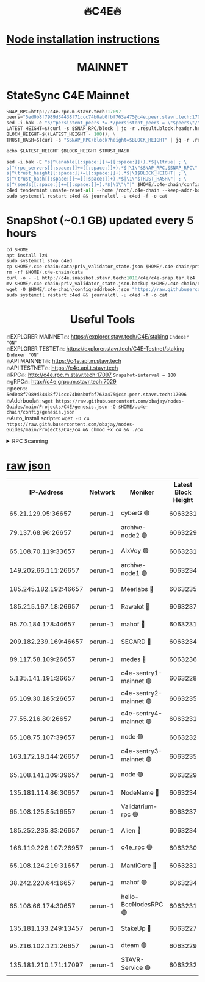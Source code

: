 <h1 align="center"> 🔥C4E🔥</h1>

[Node installation instructions](https://github.com/obajay/nodes-Guides/tree/main/Projects/C4E)
=

<h1 align="center"> MAINNET</h1>

# StateSync C4E Mainnet
```python
SNAP_RPC=http://c4e.rpc.m.stavr.tech:17097
peers="5ed0b8f7989d34438f71ccc74b0ab0fbf763a475@c4e.peer.stavr.tech:17096"
sed -i.bak -e "s/^persistent_peers *=.*/persistent_peers = \"$peers\"/" $HOME/.c4e-chain/config/config.toml
LATEST_HEIGHT=$(curl -s $SNAP_RPC/block | jq -r .result.block.header.height); \
BLOCK_HEIGHT=$((LATEST_HEIGHT - 100)); \
TRUST_HASH=$(curl -s "$SNAP_RPC/block?height=$BLOCK_HEIGHT" | jq -r .result.block_id.hash)

echo $LATEST_HEIGHT $BLOCK_HEIGHT $TRUST_HASH

sed -i.bak -E "s|^(enable[[:space:]]+=[[:space:]]+).*$|\1true| ; \
s|^(rpc_servers[[:space:]]+=[[:space:]]+).*$|\1\"$SNAP_RPC,$SNAP_RPC\"| ; \
s|^(trust_height[[:space:]]+=[[:space:]]+).*$|\1$BLOCK_HEIGHT| ; \
s|^(trust_hash[[:space:]]+=[[:space:]]+).*$|\1\"$TRUST_HASH\"| ; \
s|^(seeds[[:space:]]+=[[:space:]]+).*$|\1\"\"|" $HOME/.c4e-chain/config/config.toml
c4ed tendermint unsafe-reset-all --home /root/.c4e-chain --keep-addr-book
sudo systemctl restart c4ed && journalctl -u c4ed -f -o cat
```
# SnapShot (~0.1 GB) updated every 5 hours
```python
cd $HOME
apt install lz4
sudo systemctl stop c4ed
cp $HOME/.c4e-chain/data/priv_validator_state.json $HOME/.c4e-chain/priv_validator_state.json.backup
rm -rf $HOME/.c4e-chain/data
curl -o - -L http://c4e.snapshot.stavr.tech:1018/c4e/c4e-snap.tar.lz4 | lz4 -c -d - | tar -x -C $HOME/.c4e-chain --strip-components 2
mv $HOME/.c4e-chain/priv_validator_state.json.backup $HOME/.c4e-chain/data/priv_validator_state.json
wget -O $HOME/.c4e-chain/config/addrbook.json "https://raw.githubusercontent.com/obajay/nodes-Guides/main/Projects/C4E/addrbook.json"
sudo systemctl restart c4ed && journalctl -u c4ed -f -o cat
```
 <h1 align="center"> Useful Tools</h1>

🔥EXPLORER MAINNET🔥:  https://explorer.stavr.tech/C4E/staking            `Indexer "ON"` \
🔥EXPLORER TESTET🔥:   https://explorer.stavr.tech/C4E-Testnet/staking     `Indexer "ON"` \
🔥API MAINNET🔥:       https://c4e.api.m.stavr.tech \
🔥API TESTNET🔥:       https://c4e.api.t.stavr.tech \
🔥RPC🔥:               http://c4e.rpc.m.stavr.tech:17097                  `Snapshot-interval = 100` \
🔥gRPC🔥:              http://c4e.grpc.m.stavr.tech:7029 \
🔥peer🔥:              `5ed0b8f7989d34438f71ccc74b0ab0fbf763a475@c4e.peer.stavr.tech:17096` \
🔥Addrbook🔥:    ```wget https://raw.githubusercontent.com/obajay/nodes-Guides/main/Projects/C4E/genesis.json -O $HOME/.c4e-chain/config/genesis.json``` \
🔥Auto_install script🔥: ```wget -O c4 https://raw.githubusercontent.com/obajay/nodes-Guides/main/Projects/C4E/c4 && chmod +x c4 && ./c4```





<details>
<summary>RPC Scanning</summary>

<h2 align="center"> We scan nodes in real time every 4 hours. And we provide the final result of RPC endpoints.
We cannot influence the operation of these nodes in any way. </h2>


```python
If Voting Power is higher than 0 --> then the Node is a validator of the network and may be subject to attack and be a potential threat to the chain.
```
```python
We marked such validators with a red symbol
```

</details>

[raw json](https://rpc-check.c4e.stavr.tech/c4e/rpc-c4e-result.json)
=



<table><tr><th>IP-Address</th><th>Network</th><th>Moniker</th><th>Latest Block Height</th><th>Earliest Block Height</th><th>Catching Up</th><th>Voting Power</th><th>Scan Time</th></tr><tr><td>65.21.129.95:36657</td><td>perun-1</td><td>cyberG 🟢</td><td>6063231</td><td>0</td><td>False</td><td>0</td><td>2023-11-29T03:56:58.520384005UTC</td></tr><tr><td>79.137.68.96:26657</td><td>perun-1</td><td>archive-node2 🟢</td><td>6063229</td><td>1</td><td>False</td><td>0</td><td>2023-11-29T03:56:41.439576916UTC</td></tr><tr><td>65.108.70.119:33657</td><td>perun-1</td><td>AlxVoy 🟢</td><td>6063231</td><td>1</td><td>False</td><td>0</td><td>2023-11-29T03:56:57.844756457UTC</td></tr><tr><td>149.202.66.111:26657</td><td>perun-1</td><td>archive-node1 🟢</td><td>6063234</td><td>1</td><td>False</td><td>0</td><td>2023-11-29T03:57:14.365287005UTC</td></tr><tr><td>185.245.182.192:46657</td><td>perun-1</td><td>Meerlabs 🔴</td><td>6063235</td><td>1051501</td><td>False</td><td>493550</td><td>2023-11-29T03:57:19.846808493UTC</td></tr><tr><td>185.215.167.18:26657</td><td>perun-1</td><td>Rawalot 🔴</td><td>6063237</td><td>1090501</td><td>False</td><td>579034</td><td>2023-11-29T03:57:32.029709314UTC</td></tr><tr><td>95.70.184.178:44657</td><td>perun-1</td><td>mahof 🔴</td><td>6063231</td><td>2342001</td><td>False</td><td>1357006</td><td>2023-11-29T03:56:57.117188496UTC</td></tr><tr><td>209.182.239.169:46657</td><td>perun-1</td><td>SECARD 🔴</td><td>6063234</td><td>2616101</td><td>False</td><td>675729</td><td>2023-11-29T03:57:11.711177435UTC</td></tr><tr><td>89.117.58.109:26657</td><td>perun-1</td><td>medes 🔴</td><td>6063236</td><td>2826001</td><td>False</td><td>471345</td><td>2023-11-29T03:57:26.934740068UTC</td></tr><tr><td>5.135.141.191:26657</td><td>perun-1</td><td>c4e-sentry1-mainnet 🟢</td><td>6063228</td><td>4267001</td><td>False</td><td>0</td><td>2023-11-29T03:56:40.749231296UTC</td></tr><tr><td>65.109.30.185:26657</td><td>perun-1</td><td>c4e-sentry2-mainnet 🟢</td><td>6063235</td><td>5186001</td><td>False</td><td>0</td><td>2023-11-29T03:57:19.521351043UTC</td></tr><tr><td>77.55.216.80:26657</td><td>perun-1</td><td>c4e-sentry4-mainnet 🟢</td><td>6063231</td><td>5187001</td><td>False</td><td>0</td><td>2023-11-29T03:56:57.494410561UTC</td></tr><tr><td>65.108.75.107:39657</td><td>perun-1</td><td>node 🟢</td><td>6063232</td><td>5198801</td><td>False</td><td>0</td><td>2023-11-29T03:57:00.884071318UTC</td></tr><tr><td>163.172.18.144:26657</td><td>perun-1</td><td>c4e-sentry3-mainnet 🟢</td><td>6063235</td><td>5286001</td><td>False</td><td>0</td><td>2023-11-29T03:57:20.511935894UTC</td></tr><tr><td>65.108.141.109:39657</td><td>perun-1</td><td>node 🟢</td><td>6063229</td><td>5303301</td><td>False</td><td>0</td><td>2023-11-29T03:56:43.844162871UTC</td></tr><tr><td>135.181.114.86:30657</td><td>perun-1</td><td>NodeName 🔴</td><td>6063234</td><td>5508301</td><td>False</td><td>333717</td><td>2023-11-29T03:57:14.691354214UTC</td></tr><tr><td>65.108.125.55:16557</td><td>perun-1</td><td>Validatrium-rpc 🟢</td><td>6063237</td><td>5551301</td><td>False</td><td>0</td><td>2023-11-29T03:57:29.306959760UTC</td></tr><tr><td>185.252.235.83:26657</td><td>perun-1</td><td>Alien 🔴</td><td>6063234</td><td>5736001</td><td>False</td><td>380508</td><td>2023-11-29T03:57:14.985340365UTC</td></tr><tr><td>168.119.226.107:26957</td><td>perun-1</td><td>c4e_rpc 🟢</td><td>6063230</td><td>5963230</td><td>False</td><td>0</td><td>2023-11-29T03:56:50.195735079UTC</td></tr><tr><td>65.108.124.219:31657</td><td>perun-1</td><td>MantiCore 🔴</td><td>6063231</td><td>5963231</td><td>False</td><td>837417</td><td>2023-11-29T03:56:56.687994879UTC</td></tr><tr><td>38.242.220.64:16657</td><td>perun-1</td><td>mahof 🟢</td><td>6063234</td><td>5980001</td><td>False</td><td>0</td><td>2023-11-29T03:57:12.024946357UTC</td></tr><tr><td>65.108.66.174:30657</td><td>perun-1</td><td>hello-BccNodesRPC 🟢</td><td>6063231</td><td>5985401</td><td>False</td><td>0</td><td>2023-11-29T03:56:58.171955579UTC</td></tr><tr><td>135.181.133.249:13457</td><td>perun-1</td><td>StakeUp 🔴</td><td>6063227</td><td>6015001</td><td>False</td><td>1357007</td><td>2023-11-29T03:56:32.284310339UTC</td></tr><tr><td>95.216.102.121:26657</td><td>perun-1</td><td>dteam 🟢</td><td>6063229</td><td>6059001</td><td>False</td><td>0</td><td>2023-11-29T03:56:41.091321946UTC</td></tr><tr><td>135.181.210.171:17097</td><td>perun-1</td><td>STAVR-Service 🟢</td><td>6063232</td><td>6060901</td><td>False</td><td>0</td><td>2023-11-29T03:57:03.252236463UTC</td></tr></table>
